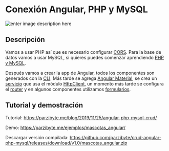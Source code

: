 
# Conexión Angular, PHP y MySQL
![enter image description here](https://parzibyte.me/blog/wp-content/uploads/2019/11/CRUD-angular-con-PHP-y-MySQL-usando-Angular-Material.png)
## Descripción

Vamos a usar PHP así que es necesario configurar [CORS](https://parzibyte.me/blog/2019/11/10/configurar-cors-php/). Para la base de datos vamos a usar MySQL, si quieres puedes comenzar aprendiendo [PHP y MySQL](https://parzibyte.me/blog/2018/02/12/mysql-php-pdo-crud/).

Después vamos a crear la app de Angular, todos los componentes son generados con la [CLI](https://parzibyte.me/blog/2019/11/03/instalar-cli-angular-windows/). Más tarde se agrega [Angular Material](https://parzibyte.me/blog/2019/11/03/agregar-angular-material-app-angular/), se crea un [servicio](https://parzibyte.me/blog/2019/11/08/servicios-angular-ejemplo/) que usa el módulo [HttpClient](https://parzibyte.me/blog/2019/11/10/angular-peticiones-http-httpclient/), un momento más tarde se configura el [router](https://parzibyte.me/blog/2019/11/04/angular-router-tutorial-ejemplo/) y en algunos componentes utilizamos [formularios](https://parzibyte.me/blog/2019/11/25/ejemplo-formulario-angular/).
## Tutorial y demostración
Tutorial: https://parzibyte.me/blog/2019/11/25/angular-php-mysql-crud/

Demo: https://parzibyte.me/ejemplos/mascotas_angular/

Descargar versión compilada: https://github.com/parzibyte/crud-angular-php-mysql/releases/download/v1.0/mascotas_angular.zip